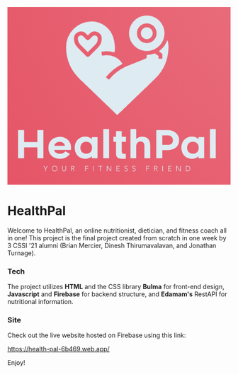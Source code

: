 ![HealthPal](https://github.com/Dinesh-thiruma/health-pal/blob/master/public/assets/SloganLogoAlt.png?raw=true)

# HealthPal
Welcome to HealthPal, an online nutritionist, dietician, and fitness coach all in one!
This project is the final project created from scratch in one week by 3 CSSI '21 alumni (Brian Mercier, Dinesh Thirumavalavan, and Jonathan Turnage).

### Tech
The project utilizes **HTML** and the CSS library **Bulma** for front-end design, **Javascript** and **Firebase** for backend structure, and **Edamam's** RestAPI for nutritional information.

### Site
Check out the live website hosted on Firebase using this link:

https://health-pal-6b469.web.app/

Enjoy!
